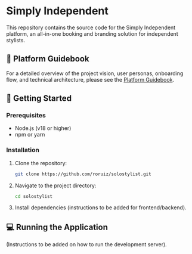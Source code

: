 # Simply Independent

This repository contains the source code for the Simply Independent platform, an all-in-one booking and branding solution for independent stylists.

## 📖 Platform Guidebook

For a detailed overview of the project vision, user personas, onboarding flow, and technical architecture, please see the [Platform Guidebook](./README_Simply_Independent.md).

## 🚀 Getting Started

### Prerequisites

*   Node.js (v18 or higher)
*   npm or yarn

### Installation

1.  Clone the repository:
    ```bash
    git clone https://github.com/roruiz/solostylist.git
    ```
2.  Navigate to the project directory:
    ```bash
    cd solostylist
    ```
3.  Install dependencies (instructions to be added for frontend/backend).

## 💻 Running the Application

(Instructions to be added on how to run the development server).

